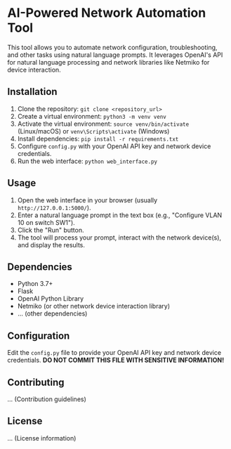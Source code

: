 # AI-Powered Network Automation Tool

This tool allows you to automate network configuration, troubleshooting, and other tasks using natural language prompts. It leverages OpenAI's API for natural language processing and network libraries like Netmiko for device interaction.

## Installation

1. Clone the repository: `git clone <repository_url>`
2. Create a virtual environment: `python3 -m venv venv`
3. Activate the virtual environment: `source venv/bin/activate` (Linux/macOS) or `venv\Scripts\activate` (Windows)
4. Install dependencies: `pip install -r requirements.txt`
5. Configure `config.py` with your OpenAI API key and network device credentials.
6. Run the web interface: `python web_interface.py`

## Usage

1. Open the web interface in your browser (usually `http://127.0.0.1:5000/`).
2. Enter a natural language prompt in the text box (e.g., "Configure VLAN 10 on switch SW1").
3. Click the "Run" button.
4. The tool will process your prompt, interact with the network device(s), and display the results.

## Dependencies

*   Python 3.7+
*   Flask
*   OpenAI Python Library
*   Netmiko (or other network device interaction library)
*   ... (other dependencies)

## Configuration

Edit the `config.py` file to provide your OpenAI API key and network device credentials.  **DO NOT COMMIT THIS FILE WITH SENSITIVE INFORMATION!**

## Contributing

... (Contribution guidelines)

## License

... (License information)